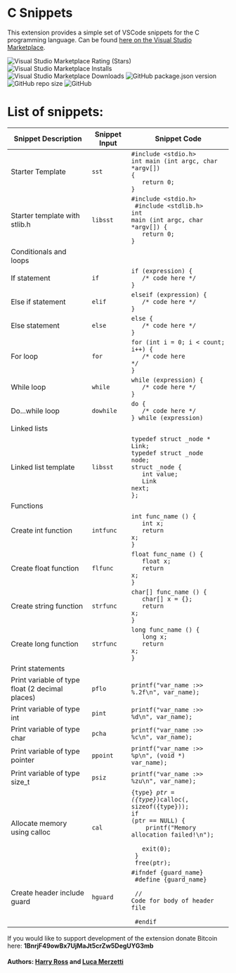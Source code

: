 # C Snippets

This extension provides a simple set of VSCode snippets for the C programming language. Can be found [here on the Visual Studio Marketplace](https://marketplace.visualstudio.com/items?itemName=Harry-Ross-Software.c-snippets).

![Visual Studio Marketplace Rating (Stars)](https://img.shields.io/visual-studio-marketplace/stars/Harry-Ross-Software.c-snippets)
![Visual Studio Marketplace Installs](https://img.shields.io/visual-studio-marketplace/i/Harry-Ross-Software.c-snippets)
![Visual Studio Marketplace Downloads](https://img.shields.io/visual-studio-marketplace/d/Harry-Ross-Software.c-snippets)
![GitHub package.json version](https://img.shields.io/github/package-json/v/Harry-Ross/vscode-c-snippets)
![GitHub repo size](https://img.shields.io/github/repo-size/Harry-Ross/vscode-c-snippets)
![GitHub](https://img.shields.io/github/license/Harry-Ross/vscode-c-snippets)

# List of snippets:
| Snippet Description              | Snippet Input | Snippet Code                                                                                               |
| -----------------------------    | ------------- | ---------------------------------------------------------------------------------------------------------- | 
| Starter Template                 | `sst`         | <code>#include <stdio.h><br>int main (int argc, char *argv[]) { <br>&nbsp;&nbsp;&nbsp;return 0;<br>}<code> |   
| Starter template with stlib.h    | `libsst`      | <code>#include <stdio.h><br> #include <stdlib.h> <br>int main (int argc, char *argv[]) { <br>&nbsp;&nbsp;&nbsp;return 0;<br>}<code> |
| Conditionals and loops | | |
| If statement| `if` | <code>if (expression) {<br>&nbsp;&nbsp;&nbsp;/* code here */<br>}</code> |
| Else if statement | `elif` | <code>elseif (expression) {<br>&nbsp;&nbsp;&nbsp;/* code here */<br>}</code> |
| Else statement | `else` | <code>else {<br>&nbsp;&nbsp;&nbsp;/* code here */<br>}</code> |
| For loop | `for` | <code>for (int i = 0; i < count; i++) {<br>&nbsp;&nbsp;&nbsp;/* code here */<br>}</code> |
| While loop | `while` | <code>while (expression) {<br>&nbsp;&nbsp;&nbsp;/* code here */<br>}</code> |
| Do...while loop | `dowhile` | <code>do {<br>&nbsp;&nbsp;&nbsp;/* code here */<br>} while (expression)</code> | 
| Linked lists | | |
| Linked list template             | `libsst`      | <code>typedef struct _node * Link;<br>typedef struct _node node;<br>struct _node {<br>&nbsp;&nbsp;&nbsp;int value;<br>&nbsp;&nbsp;&nbsp;Link next;<br>};<code> |
| Functions | | |
| Create int function              | `intfunc`     | <code>int func_name () {<br>&nbsp;&nbsp;&nbsp;int x;<br>&nbsp;&nbsp;&nbsp;return x;<br>}<code> |
| Create float function            | `flfunc`      | <code>float func_name () {<br>&nbsp;&nbsp;&nbsp;float x;<br>&nbsp;&nbsp;&nbsp;return x;<br>}<code> |
| Create string function           | `strfunc`     | <code>char[] func_name () {<br>&nbsp;&nbsp;&nbsp;char[] x = {};<br>&nbsp;&nbsp;&nbsp;return x;<br>}<code> |
| Create long function             | `strfunc`     | <code>long func_name () {<br>&nbsp;&nbsp;&nbsp;long x;<br>&nbsp;&nbsp;&nbsp;return x;<br>}<code> |
| Print statements | | |
| Print variable of type float (2 decimal places)   | `pflo`        | <code>printf(\"var_name :>> %.2f\\n\", var_name);</code> |
| Print variable of type int       | `pint`        | <code>printf(\"var_name :>> %d\\n\", var_name);</code> |
| Print variable of type char      | `pcha`        | <code>printf(\"var_name :>> %c\\n\", var_name);</code> |
| Print variable of type pointer   | `ppoint`      | <code>printf(\"var_name :>> %p\\n\", (void *) var_name);</code> |
| Print variable of type size_t    | `psiz`        | <code>printf(\"var_name :>> %zu\\n\", var_name);</code> |
| Allocate memory using calloc     | `cal`         | <code>{type} *ptr = ({type}*)calloc(, sizeof({type})); <br>if (ptr == NULL) { <br> &nbsp;&nbsp;&nbsp;printf("Memory allocation failed!\n"); <br> &nbsp;&nbsp;&nbsp;exit(0); <br> } <br> free(ptr); </code> |
| Create header include guard      | `hguard`      | <code>#ifndef {guard_name} <br> #define {guard_name} <br> <br> // Code for body of header file <br> <br> #endif </code> |

If you would like to support development of the extension donate Bitcoin here: **1BnrjF49owBx7UjMaJt5crZw5DegUYG3mb**
#### Authors: [Harry Ross](https://github.com/Harry-Ross) and [Luca Merzetti](https://github.com/lucamerzi)
